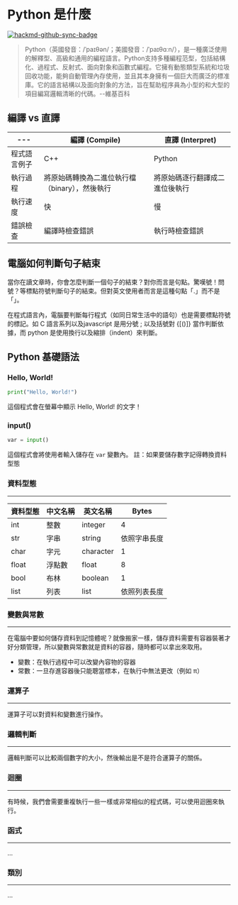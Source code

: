 **Python 是什麼**
================


[![hackmd-github-sync-badge](https://hackmd.io/Ef0-9486SNmjqNenjFlDDg/badge)](https://hackmd.io/Ef0-9486SNmjqNenjFlDDg)

>  Python（英國發音：/ˈpaɪθən/；美國發音：/ˈpaɪθɑːn/），是一種廣泛使用的解釋型、高級和通用的編程語言。Python支持多種編程范型，包括結構化、過程式、反射式、面向對象和函數式編程。它擁有動態類型系統和垃圾回收功能，能夠自動管理內存使用，並且其本身擁有一個巨大而廣泛的標准庫。它的語言結構以及面向對象的方法，旨在幫助程序員為小型的和大型的項目編寫邏輯清晰的代碼。--維基百科

**編譯 vs 直譯**
----------------

| ---  | 編譯 (Compile) | 直譯 (Interpret) |
| --- | --- | ------ |
| 程式語言例子 | C++ | Python |
| 執行過程 | 將原始碼轉換為二進位執行檔（binary），然後執行 | 將原始碼逐行翻譯成二進位後執行 |
| 執行速度 | 快 | 慢 |
| 錯誤檢查 | 編譯時檢查錯誤 | 執行時檢查錯誤 |

**電腦如何判斷句子結束**
----------------------------

當你在讀文章時，你會怎麼判斷一個句子的結束？對你而言是句點。驚嘆號！問號？等標點符號判斷句子的結束。但對英文使用者而言是這種句點「.」而不是「」。

在程式語言內，電腦要判斷每行程式（如同日常生活中的語句）也是需要標點符號的標記。如 C 語言系列以及javascript 是用分號 ; 以及括號對 {[()]} 當作判斷依據，而 python 是使用換行以及縮排（indent）來判斷。

**Python 基礎語法**
-------------------

### Hello, World!

```python
print("Hello, World!")
```

這個程式會在螢幕中顯示 Hello, World! 的文字！

### input()

```python
var = input()
```
這個程式會將使用者輸入儲存在 `var` 變數內。
註：如果要儲存數字記得轉換資料型態

### 資料型態
-------------

| 資料型態 | 中文名稱 | 英文名稱 | Bytes |
| --- | --- | --- | --- |
| int | 整數 | integer | 4 |
| str | 字串 | string | 依照字串長度 |
| char | 字元 | character | 1 |
| float | 浮點數 | float | 8 |
| bool | 布林 | boolean | 1 |
| list | 列表 | list | 依照列表長度 |

### 變數與常數
----------------

在電腦中要如何儲存資料到記憶體呢？就像搬家一樣，儲存資料需要有容器裝著才好分類管理，所以變數與常數就是資料的容器，隨時都可以拿出來取用。

* 變數：在執行過程中可以改變內容物的容器
* 常數：一旦存進容器後只能聰當標本，在執行中無法更改（例如 π）

### 運算子
------------

運算子可以對資料和變數進行操作。

### 邏輯判斷
-------------

邏輯判斷可以比較兩個數字的大小，然後輸出是不是符合運算子的關係。

### 迴圈
---------

有時候，我們會需要重複執行一些一樣或非常相似的程式碼，可以使用迴圈來執行。

### 函式
---------

...

### 類別
---------

...
